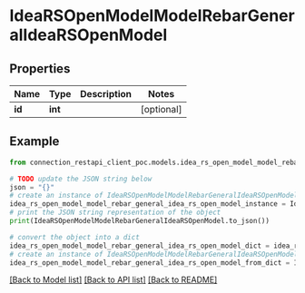 # IdeaRSOpenModelModelRebarGeneralIdeaRSOpenModel


## Properties

Name | Type | Description | Notes
------------ | ------------- | ------------- | -------------
**id** | **int** |  | [optional] 

## Example

```python
from connection_restapi_client_poc.models.idea_rs_open_model_model_rebar_general_idea_rs_open_model import IdeaRSOpenModelModelRebarGeneralIdeaRSOpenModel

# TODO update the JSON string below
json = "{}"
# create an instance of IdeaRSOpenModelModelRebarGeneralIdeaRSOpenModel from a JSON string
idea_rs_open_model_model_rebar_general_idea_rs_open_model_instance = IdeaRSOpenModelModelRebarGeneralIdeaRSOpenModel.from_json(json)
# print the JSON string representation of the object
print(IdeaRSOpenModelModelRebarGeneralIdeaRSOpenModel.to_json())

# convert the object into a dict
idea_rs_open_model_model_rebar_general_idea_rs_open_model_dict = idea_rs_open_model_model_rebar_general_idea_rs_open_model_instance.to_dict()
# create an instance of IdeaRSOpenModelModelRebarGeneralIdeaRSOpenModel from a dict
idea_rs_open_model_model_rebar_general_idea_rs_open_model_from_dict = IdeaRSOpenModelModelRebarGeneralIdeaRSOpenModel.from_dict(idea_rs_open_model_model_rebar_general_idea_rs_open_model_dict)
```
[[Back to Model list]](../README.md#documentation-for-models) [[Back to API list]](../README.md#documentation-for-api-endpoints) [[Back to README]](../README.md)


